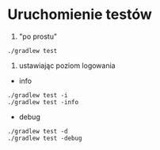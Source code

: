 # Uruchomienie testów

1. "po prostu"

`./gradlew test`

1. ustawiając poziom logowania

* info
```
./gradlew test -i
./gradlew test -info
```

* debug
```
./gradlew test -d
./gradlew test -debug
```

